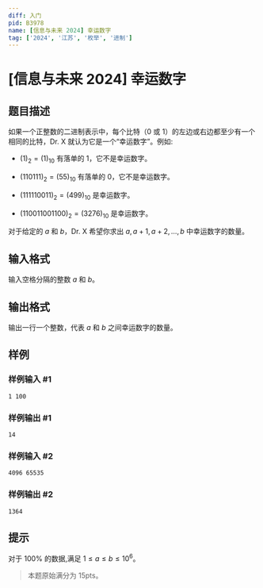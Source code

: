 ```yaml
---
diff: 入门
pid: B3978
name: [信息与未来 2024] 幸运数字
tag: ['2024', '江苏', '枚举', '进制']
---
```

# [信息与未来 2024] 幸运数字
## 题目描述

如果一个正整数的二进制表示中，每个比特（$0$ 或 $1$）的左边或右边都至少有一个相同的比特，Dr. X 就认为它是一个“幸运数字”。例如:

- $(1)_2=(1)_{10}$ 有落单的 $1$，它不是幸运数字。

- $(110111)_2=(55)_{10}$ 有落单的 $0$，它不是幸运数字。

- $(111110011)_2=(499)_{10}$ 是幸运数字。

- $(110011001100)_2=(3276)_{10}$ 是幸运数字。

对于给定的 $a$ 和 $b$，Dr. X 希望你求出 $a, a + 1, a + 2, \dots, b$ 中幸运数字的数量。
## 输入格式

输入空格分隔的整数 $a$ 和 $b$。
## 输出格式

输出一行一个整数，代表 $a$ 和 $b$ 之间幸运数字的数量。
## 样例

### 样例输入 #1
```
1 100
```
### 样例输出 #1
```
14
```
### 样例输入 #2
```
4096 65535
```
### 样例输出 #2
```
1364
```
## 提示

对于 $100\%$ 的数据,满足 $1 \leq a \leq b \leq 10^6$。

>本题原始满分为 $15\text{pts}$。
